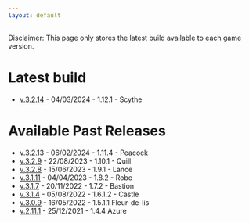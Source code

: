 ```yaml
---
layout: default
---
```


Disclaimer: This page only stores the latest build available to each game version.

# Latest build
* [v.3.2.14](https://drive.google.com/file/d/1P_AzygPXhTsx_ysvEYWKSgkC1JbwcpdA/view?usp=sharing) - 04/03/2024 - 1.12.1 - Scythe

# Available Past Releases
* [v.3.2.13](https://drive.google.com/file/d/1FtbzlqkxKh-RkGvjHgqoQ7bmDo59-0NU/view?usp=drive_link) - 06/02/2024 - 1.11.4 - Peacock
* [v.3.2.9](https://drive.google.com/file/d/1gKd3J-t5xQASifenz5FmzPi1rRengZn1/view?usp=sharing) - 22/08/2023 - 1.10.1 - Quill
* [v.3.2.8](https://drive.google.com/file/d/1wKRakRqDteJRSfheK6vAfrAW4mLNeO0s/view?usp=sharing) - 15/06/2023 - 1.9.1 - Lance
* [v.3.1.11](https://drive.google.com/file/d/1FjFYlwoayhD7OQfcBPIjR4p6kWccl5Iw/view?usp=share_link) - 04/04/2023 - 1.8.2 - Robe
* [v.3.1.7](https://drive.google.com/file/d/1cd-IbJNbW4nsMRwgILxlJqAow4p5IVkv/view?usp=share_link) - 20/11/2022 - 1.7.2 - Bastion
* [v.3.1.4](https://drive.google.com/file/d/1lrtEoo5bc0ZOLYu5uh2PlP5nYE7E5aJN/view?usp=sharing) - 05/08/2022 - 1.6.1.2 - Castle
* [v.3.0.9](https://drive.google.com/file/d/1kZilJ3UlDesSRpKXmVIHYXqEfR0WtdRC/view?usp=sharing) - 16/05/2022 - 1.5.1.1 Fleur-de-lis
* [v.2.11.1](https://drive.google.com/file/d/14cVx4GJo-CnzW3s0qllnyUownw0POiEk/view?usp=sharing) - 25/12/2021 - 1.4.4 Azure
